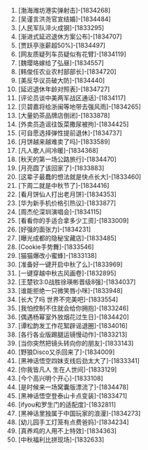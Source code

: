 
1. [渤海潍坊港实弹射击]-[1834268]
1. [吴谨言洪尧官宣结婚]-[1834484]
1. [人民军队淬火成钢]-[1833295]
1. [渐进式延迟退休方案公布]-[1834707]
1. [贾跃亭涨薪超50%]-[1834497]
1. [网友质疑列车员疑似有花臂]-[1834119]
1. [魏璎珞嫁给了弘昼]-[1834557]
1. [韩俊任农业农村部部长]-[1834720]
1. [美反华议员破大防]-[1834440]
1. [延迟退休年龄对照表]-[1834727]
1. [评论员谈中美两军战区通话]-[1834117]
1. [贝碧嘉将给浙闽等地带去强风雨]-[1834265]
1. [大量奶茶品牌店倒闭]-[1833878]
1. [外卖员造谣往饭菜撒尿被拘]-[1834425]
1. [可自愿选择弹性提前退休]-[1834737]
1. [月饼越来越难卖了吗]-[1833589]
1. [凡人歌人间冷暖]-[1834368]
1. [秋天的第一场公路旅行]-[1834470]
1. [月亮圆了该回家了]-[1833883]
1. [这辈子最蠢的想法就是快点长大]-[1833460]
1. [下周二就是中秋节了]-[1834416]
1. [看月饼仙人打出老月饼]-[1834353]
1. [华为新手机价格引热议]-[1833877]
1. [周杰伦深圳演唱会]-[1834115]
1. [看看你的手适合拿多少工资]-[1833009]
1. [好强的面张力]-[1834231]
1. [曝光成都的隐秘宝藏店]-[1833485]
1. [Cookie手势舞]-[1833546]
1. [猫猫爆改小蜜蜂]-[1833138]
1. [准备好一键开启中秋了么]-[1833969]
1. [一键穿越中秋古风画卷]-[1832895]
1. [王楚钦3:0战胜徐瑛彬晋级8强]-[1834037]
1. [谁能拒绝一只微笑唇小咪]-[1833948]
1. [长大了吗 世界不完美吧]-[1833554]
1. [我怕控制不住就会给你拥抱]-[1833246]
1. [偶遇杨幂室外放烟花过生日]-[1834420]
1. [谭松韵发工作花絮辟谣退圈]-[1834016]
1. [各行各业版踢腿运镜慢动作]-[1833213]
1. [当你突然把镜头转向你的朋友]-[1833143]
1. [野狼Disco又杀回来了]-[1834009]
1. [黑神话悟空四妹支线后劲太大了]-[1833341]
1. [你我皆凡人 生在人世间]-[1833129]
1. [今个高兴明个开心]-[1833108]
1. [是时候来一场窝囊版漂流了]-[1834478]
1. [黑神话悟空登泰山卡点变装]-[1833471]
1. [ifyou和罗生门的适配度]-[1832811]
1. [黑神话里独属于中国玩家的浪漫]-[1834273]
1. [幼儿园手工灯笼有点费爸妈]-[1834234]
1. [真养鸡的人用不上特效]-[1834363]
1. [中秋福利比拼现场]-[1832633]